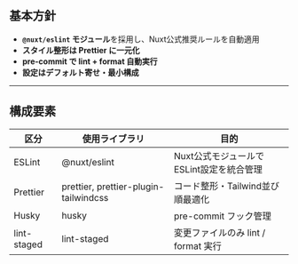 ## 基本方針
- **`@nuxt/eslint` モジュール**を採用し、Nuxt公式推奨ルールを自動適用
- **スタイル整形は Prettier に一元化**
- **pre-commit で lint + format 自動実行**
- **設定はデフォルト寄せ・最小構成**

---
## 構成要素
|区分|使用ライブラリ|目的|
|---|---|---|
|ESLint|@nuxt/eslint|Nuxt公式モジュールでESLint設定を統合管理|
|Prettier|prettier, prettier-plugin-tailwindcss|コード整形・Tailwind並び順最適化|
|Husky|husky|pre-commit フック管理|
|lint-staged|lint-staged|変更ファイルのみ lint / format 実行|

